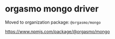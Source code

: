 # orgasmo mongo driver

Moved to organization package: `@orgasmo/mongo`

https://www.npmjs.com/package/@orgasmo/mongo
